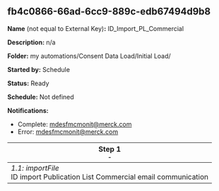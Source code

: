## fb4c0866-66ad-6cc9-889c-edb67494d9b8

**Name** (not equal to External Key)**:** ID_Import_PL_Commercial

**Description:** n/a

**Folder:** my automations/Consent Data Load/Initial Load/

**Started by:** Schedule

**Status:** Ready

**Schedule:** Not defined

**Notifications:**

* Complete: mdesfmcmonit@merck.com
* Error: mdesfmcmonit@merck.com

| Step 1<br>_<small>-</small>_ |
| --- |
| _1.1: importFile_<br>ID import Publication List Commercial email communication |

